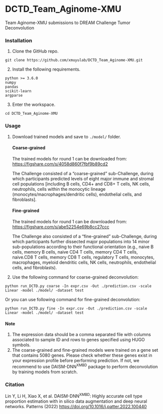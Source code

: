 # DCTD_Team_Aginome-XMU
Team Aginome-XMU submissions to DREAM Challenge Tumor Deconvolution

### Installation
1. Clone the GitHub repo.
```
git clone https://github.com/xmuyulab/DCTD_Team_Aginome-XMU.git
```   
2. Install the following requirements.
```
python >= 3.6.0
numpy
pandas
scikit-learn
argparse
```
3. Enter the workspace.
```
cd DCTD_Team_Aginome-XMU
```
### Usage

1. Download trained models and save to ```./model/``` folder.
    #### Coarse-grained
    The trained models for round 1 can be downloaded from: https://figshare.com/s/4058d860f7fbf9b89cd2

    The Challenge consisted of a “coarse-grained” sub-Challenge, during which participants predicted levels of eight major immune and stromal cell populations [including B cells, CD4+ and CD8+ T cells, NK cells, neutrophils, cells within the monocytic lineage (monocytes/macrophages/dendritic cells), endothelial cells, and fibroblasts].
    #### Fine-grained
    The trained models for round 1 can be downloaded from: https://figshare.com/s/abe52254e69b8cc27ccc

    The Challenge also consisted of a “fine-grained” sub-Challenge, during which participants further dissected major populations into 14 minor sub-populations according to their functional orientation (e.g., naive B cells, memory B cells, naive CD4 T cells, memory CD4 T cells, naive.CD8 T cells, memory CD8 T cells, regulatory T cells, monocytes, macrophages, myeloid dendritic cells, NK cells, neutrophils, endothelial cells, and fibroblasts).

2. Use the following command for coarse-grained deconvolution:
```
python run_DCTD.py coarse -In expr.csv -Out ./prediction.csv -scale Linear -model ./model/ -dataset test
```
Or you can use following command for fine-grained deconvolution:
```
python run_DCTD.py fine -In expr.csv -Out ./prediction.csv -scale Linear -model ./model/ -dataset test
```
#### Note
1. The expression data should be a comma separated file with columns associated to sample ID and rows to genes specified using HUGO symbols.
2. The coarse-grained and fine-grained models were trained on a gene set that contains 5080 genes. Please check whether these genes exist in your expression profile before performing prediction. If not, we recommend to use DAISM-DNN<sup>XMBD</sup> package to perform deconvolution by training models from scratch.
### Citation
Lin Y, Li H, Xiao X, et al. DAISM-DNN<sup>XMBD</sup>: Highly accurate cell type proportion estimation with in silico data augmentation and deep neural networks. Patterns (2022) https://doi.org/10.1016/j.patter.2022.100440